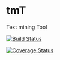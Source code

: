# tmT
Text mining Tool 

[![Build Status](https://travis-ci.org/Docma-TU/tmT.svg?branch=master)](https://travis-ci.org/Docma-TU/tmT)

[![Coverage Status](https://coveralls.io/repos/github/Docma-TU/tmT/badge.svg?branch=master)](https://coveralls.io/github/Docma-TU/tmT?branch=master)
